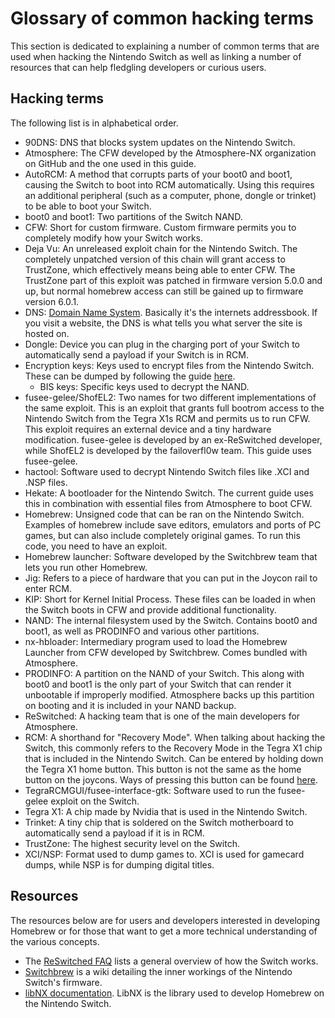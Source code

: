 # Glossary of common hacking terms

This section is dedicated to explaining a number of common terms that are used when hacking the Nintendo Switch as well as linking a number of resources that can help fledgling developers or curious users.

## Hacking terms

The following list is in alphabetical order.

- 90DNS: DNS that blocks system updates on the Nintendo Switch.
- Atmosphere: The CFW developed by the Atmosphere-NX organization on GitHub and the one used in this guide.
- AutoRCM: A method that corrupts parts of your boot0 and boot1, causing the Switch to boot into RCM automatically. Using this requires an additional peripheral (such as a computer, phone, dongle or trinket) to be able to boot your Switch.
- boot0 and boot1: Two partitions of the Switch NAND.
- CFW: Short for custom firmware. Custom firmware permits you to completely modify how your Switch works.
- Deja Vu: An unreleased exploit chain for the Nintendo Switch. The completely unpatched version of this chain will grant access to TrustZone, which effectively means being able to enter CFW. The TrustZone part of this exploit was patched in firmware version 5.0.0 and up, but normal homebrew access can still be gained up to firmware version 6.0.1.
- DNS: [Domain Name System](https://en.wikipedia.org/wiki/Domain_Name_System). Basically it's the internets addressbook. If you visit a website, the DNS is what tells you what server the site is hosted on.
- Dongle: Device you can plug in the charging port of your Switch to automatically send a payload if your Switch is in RCM.
- Encryption keys: Keys used to encrypt files from the Nintendo Switch. These can be dumped by following the guide [here](/extras/backup_keys/).
  - BIS keys: Specific keys used to decrypt the NAND.
- fusee-gelee/ShofEL2: Two names for two different implementations of the same exploit. This is an exploit that grants full bootrom access to the Nintendo Switch from the Tegra X1s RCM and permits us to run CFW. This exploit requires an external device and a tiny hardware modification. fusee-gelee is developed by an ex-ReSwitched developer, while ShofEL2 is developed by the failoverfl0w team. This guide uses fusee-gelee.
- hactool: Software used to decrypt Nintendo Switch files like .XCI and .NSP files.
- Hekate: A bootloader for the Nintendo Switch. The current guide uses this in combination with essential files from Atmosphere to boot CFW.
- Homebrew: Unsigned code that can be ran on the Nintendo Switch. Examples of homebrew include save editors, emulators and ports of PC games, but can also include completely original games. To run this code, you need to have an exploit.
- Homebrew launcher: Software developed by the Switchbrew team that lets you run other Homebrew.
- Jig: Refers to a piece of hardware that you can put in the Joycon rail to enter RCM.
- KIP: Short for Kernel Initial Process. These files can be loaded in when the Switch boots in CFW and provide additional functionality.
- NAND: The internal filesystem used by the Switch. Contains boot0 and boot1, as well as PRODINFO and various other partitions.
- nx-hbloader: Intermediary program used to load the Homebrew Launcher from CFW developed by Switchbrew. Comes bundled with Atmosphere.
- PRODINFO: A partition on the NAND of your Switch. This along with boot0 and boot1 is the only part of your Switch that can render it unbootable if improperly modified. Atmosphere backs up this partition on booting and it is included in your NAND backup.
- ReSwitched: A hacking team that is one of the main developers for Atmosphere.
- RCM: A shorthand for "Recovery Mode". When talking about hacking the Switch, this commonly refers to the Recovery Mode in the Tegra X1 chip that is included in the Nintendo Switch. Can be entered by holding down the Tegra X1 home button. This button is not the same as the home button on the joycons. Ways of pressing this button can be found [here](/user_guide/entering_rcm/).
- TegraRCMGUI/fusee-interface-gtk: Software used to run the fusee-gelee exploit on the Switch.
- Tegra X1: A chip made by Nvidia that is used in the Nintendo Switch.
- Trinket: A tiny chip that is soldered on the Switch motherboard to automatically send a payload if it is in RCM.
- TrustZone: The highest security level on the Switch.
- XCI/NSP: Format used to dump games to. XCI is used for gamecard dumps, while NSP is for dumping digital titles.

## Resources

The resources below are for users and developers interested in developing Homebrew or for those that want to get a more technical understanding of the various concepts.

- The [ReSwitched FAQ](https://reswitched.team/faq/) lists a general overview of how the Switch works.
- [Switchbrew](https://switchbrew.org) is a wiki detailing the inner workings of the Nintendo Switch's firmware.
- [libNX documentation](https://switchbrew.github.io/libnx/index.html). LibNX is the library used to develop Homebrew on the Nintendo Switch.

